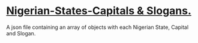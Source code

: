 # <u> Nigerian-States-Capitals & Slogans.</u>
A json file containing an array of objects with each Nigerian State, Capital and Slogan. 
